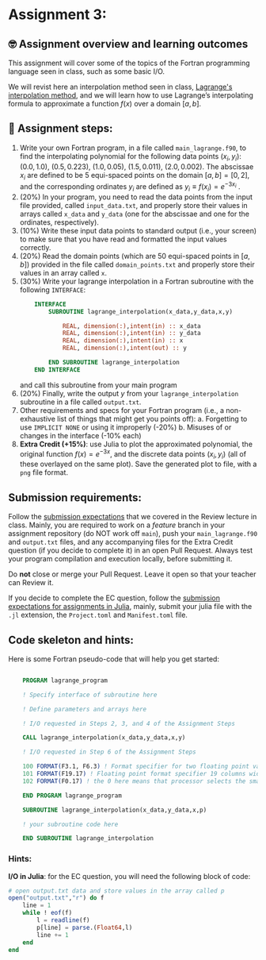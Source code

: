 # Assignment 3:

## 🤓 Assignment overview and learning outcomes

This assignment will cover some of the topics of the Fortran programming language seen in class, such as some basic I/O.

We will revist here an interpolation method seen in class, [Lagrange's interpolation method](https://sdsu-comp526.github.io/fall24/slides/module7-1_interpolation.html), and we will learn how to use Lagrange’s interpolating formula to approximate a function $f(x)$ over a domain $[a,b]$.

## 📝 Assignment steps:
1. Write your own Fortran program, in a file called `main_lagrange.f90`, to find the interpolating polynomial for the following data points $(x_i,y_i)$: $(0.0, 1.0)$, $(0.5, 0.223)$, $(1.0, 0.05)$, $(1.5, 0.011)$, $(2.0, 0.002)$. The abscissae $x_i$ are defined to be 5 equi-spaced points on the domain $[a,b] = [0,2]$, and the corresponding ordinates $y_i$ are defined as $y_i \equiv f(x_i) = e^{-3 x_i}$ .
2. (20%) In your program, you need to read the data points from the input file provided, called `input_data.txt`, and properly store their values in arrays called `x_data` and `y_data` (one for the abscissae and one for the ordinates, respectively).
3. (10%) Write these input data points to standard output (i.e., your screen) to make sure that you have read and formatted the input values correctly.
4. (20%) Read the domain points (which are 50 equi-spaced points in $[a,b]$) provided in the file called `domain_points.txt` and properly store their values in an array called `x`.
5. (30%) Write your lagrange interpolation in a Fortran subroutine with the following `INTERFACE`:
    ```fortran
        INTERFACE
            SUBROUTINE lagrange_interpolation(x_data,y_data,x,y)

                REAL, dimension(:),intent(in) :: x_data
                REAL, dimension(:),intent(in) :: y_data
                REAL, dimension(:),intent(in) :: x
                REAL, dimension(:),intent(out) :: y

            END SUBROUTINE lagrange_interpolation
        END INTERFACE
    ```
    and call this subroutine from your main program
6. (20%) Finally, write the output $y$ from your `lagrange_interpolation` subroutine in a file called `output.txt`.
7. Other requirements and specs for your Fortran program (i.e., a non-exhaustive list of things that might get you points off):
    a. Forgetting to use `IMPLICIT NONE` or using it improperly (-20%)
    b. Misuses of or changes in the interface (-10% each)
8. **Extra Credit (+15%)**: use Julia to plot the approximated polynomial, the original function $f(x) = e^{-3x}$, and the discrete data points $(x_i,y_i)$ (all of these overlayed on the same plot). Save the generated plot to file, with a `png` file format.


## Submission requirements:
Follow the [submission expectations](https://sdsu-comp526.github.io/fall24/slides/module4-6_review.html#submission-expectations) that we covered in the Review lecture in class. Mainly, you are required to work on a _feature_ branch in your assignment repository (do NOT work off `main`), push your `main_lagrange.f90` and `output.txt` files, and any accompanying files for the Extra Credit question (if you decide to complete it) in an open Pull Request. Always test your program compilation and execution locally, before submitting it.

Do **not** close or merge your Pull Request. Leave it open so that your teacher can Review it.

If you decide to complete the EC question, follow the [submission expectations for assignments in Julia](https://sdsu-comp526.github.io/fall24/slides/module4-6_review.html#assignments-in-julia), mainly, submit your julia file with the `.jl` extension, the `Project.toml` and `Manifest.toml` file.

## Code skeleton and hints:

Here is some Fortran pseudo-code that will help you get started:

```fortran

    PROGRAM lagrange_program

    ! Specify interface of subroutine here

    ! Define parameters and arrays here

    ! I/O requested in Steps 2, 3, and 4 of the Assignment Steps

    CALL lagrange_interpolation(x_data,y_data,x,y)

    ! I/O requested in Step 6 of the Assignment Steps

    100 FORMAT(F3.1, F6.3) ! Format specifier for two floating point values: one 3 columns wide, with 1 decimal place, and the other one 6 columns wide (counting from the end of the previous one), with 3 decimal places
    101 FORMAT(F19.17) ! Floating point format specifier 19 columns wide, with 17 decimal places
    102 FORMAT(F0.17) ! the 0 here means that processor selects the smallest positive field width necessary

    END PROGRAM lagrange_program

    SUBROUTINE lagrange_interpolation(x_data,y_data,x,p)

    ! your subroutine code here

    END SUBROUTINE lagrange_interpolation
```

### Hints:
**I/O in Julia**: for the EC question, you will need the following block of code:

```julia
# open output.txt data and store values in the array called p
open("output.txt","r") do f
    line = 1
    while ! eof(f)
        l = readline(f)
        p[line] = parse.(Float64,l)
        line += 1
    end
end
```
